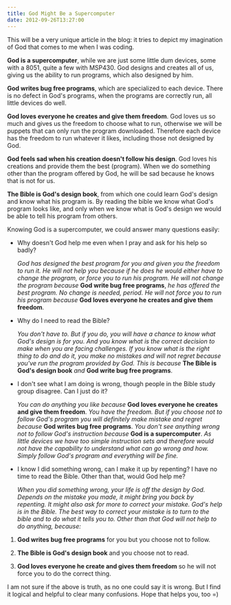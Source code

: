 ```yaml
---
title: God Might Be a Supercomputer
date: 2012-09-26T13:27:00
---
```


This will be a very unique article in the blog: it tries to depict my imagination of God that comes to me when I was coding.

<!--more-->

**God is a supercomputer**, while we are just some little dum devices, some with a 8051, quite a few with MSP430.
God designs and creates all of us, giving us the ability to run programs, which also designed by him.

**God writes bug free programs**, which are specialized to each device.
There is no defect in God's programs, when the programs are correctly run, all little devices do well.

**God loves everyone he creates and give them freedom**.
God loves us so much and gives us the freedom to choose what to run, otherwise we will be puppets that can only run the program downloaded.
Therefore each device has the freedom to run whatever it likes, including those not designed by God.

**God feels sad when his creation doesn't follow his design**.
God loves his creations and provide them the best (program). When we do something other than the program offered by God, he will be sad because he knows that is not for us.

**The Bible is God's design book**, from which one could learn God's design and know what his program is.
By reading the bible we know what God's program looks like, and only when we know what is God's design we would be able to tell his program from others.

Knowing God is a supercomputer, we could answer many questions easily:

  * Why doesn't God help me even when I pray and ask for his help so badly?

    *God has designed the best program for you and given you the freedom to run it.
    He will not help you because if he does he would either have to change the program, or force you to run his program.
    He will not change the program because* **God write bug free programs**, *he has offered the best program. No change is needed, period.
    He will not force you to run his program because* **God loves everyone he creates and give them freedom**.

  * Why do I need to read the Bible?

    *You don't have to. But if you do, you will have a chance to know what God's design is for you.
    And you know what is the correct decision to make when you are facing challenges.
    If you know what is the right thing to do and do it, you make no mistakes and will not regret because you've run the program provided by God.
    This is because* **The Bible is God's design book** *and* **God write bug free programs**.


  * I don't see what I am doing is wrong, though people in the Bible study group disagree. Can I just do it?

    *You can do anything you like because* **God loves everyone he creates and give them freedom**. *You have the freedom.
    But if you choose not to follow God's program you will definitely make mistake and regret because* **God writes bug free programs**.
    *You don't see anything wrong not to follow God's instruction because* **God is a supercomputer**. *As little devices we have too simple instruction sets and therefore     would not have the capability to understand what can go wrong and how. Simply follow God's program and everything will be fine.*


  * I know I did something wrong, can I make it up by repenting? I have no time to read the Bible. Other than that, would God help me?

    *When you did something wrong, your life is off the design by God.
    Depends on the mistake you made, it might bring you back by repenting. It might also ask for more to correct your mistake.
    God's help is in the Bible. The best way to correct your mistake is to turn to the bible and to do what it tells you to.
    Other than that God will not help to do anything, because:*


1. **God writes bug free programs** for you but you choose not to follow.

2. **The Bible is God's design book** and you choose not to read.

3. **God loves everyone he create and gives them freedom** so he will not force you to do the correct thing.

I am not sure if the above is truth, as no one could say it is wrong.
But I find it logical and helpful to clear many confusions.
Hope that helps you, too =) 
